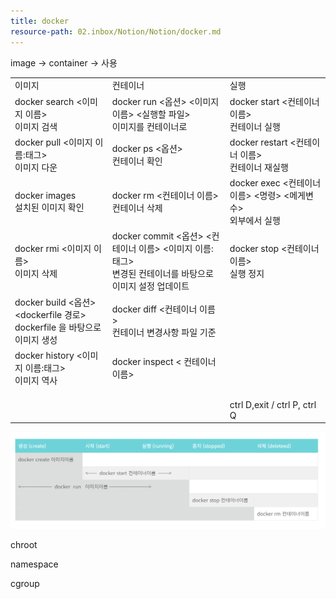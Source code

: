```yaml
---
title: docker
resource-path: 02.inbox/Notion/Notion/docker.md
---
```

image → container → 사용

  

|   |   |   |
|---|---|---|
|이미지|컨테이너|실행|
|docker search <이미지 이름>  <br>이미지 검색|docker run <옵션> <이미지 이름> <실행할 파일>  <br>이미지를 컨테이너로|docker start <컨테이너 이름>  <br>컨테이너 실행|
|docker pull <이미지 이름:태그>  <br>이미지 다운|docker ps <옵션>  <br>컨테이너 확인|docker restart <컨테이너 이름>  <br>컨테이너 재실행|
|docker images  <br>설치된 이미지 확인|docker rm <컨테이너 이름>  <br>컨테이너 삭제|docker exec <컨테이너 이름> <명령> <메게변수>  <br>외부에서 실행|
|docker rmi <이미지 이름>  <br>이미지 삭제|docker commit <옵션> <컨테이너 이름> <이미지 이름: 태그>  <br>변경된 컨테이너를 바탕으로 이미지 설정 업데이트|docker stop <컨테이너 이름>  <br>실행 정지|
|docker build <옵션> <dockerfile 경로>  <br>dockerfile 을 바탕으로 이미지 생성|docker diff <컨테이너 이름>  <br>컨테이너 변경사항 파일 기준||
|docker history <이미지 이름:태그>  <br>이미지 역사|docker inspect < 컨테이너 이름>||
||||
||||
||||
|||ctrl D,exit / ctrl P, ctrl Q|

  

  

  

  ![](../../../08.media/20240428070437.png)
  

chroot

namespace

cgroup